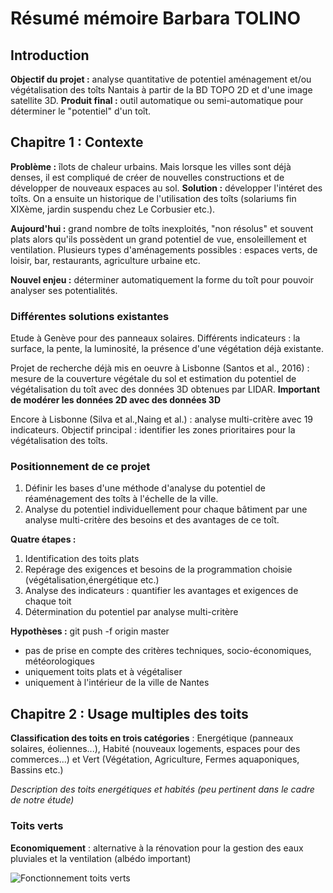 # Résumé mémoire Barbara TOLINO

## Introduction 

**Objectif du projet :** analyse quantitative de potentiel aménagement et/ou végétalisation des toîts Nantais à partir de la BD TOPO 2D et d'une image satellite 3D. 
**Produit final :** outil automatique ou semi-automatique pour déterminer le "potentiel" d'un toît. 

## Chapitre 1 : Contexte 

**Problème :** îlots de chaleur urbains. Mais lorsque les villes sont déjà denses, il est compliqué de créer de nouvelles constructions et de développer de nouveaux espaces au sol. 
**Solution :** développer l'intéret des toîts.
On a ensuite un historique de l'utilisation des toîts (solariums fin XIXème, jardin suspendu chez Le Corbusier etc.).

**Aujourd'hui :** grand nombre de toîts inexploités, "non résolus" et souvent plats alors qu'ils possèdent un grand potentiel de vue, ensoleillement et ventilation. 
Plusieurs types d'aménagements possibles : espaces verts, de loisir, bar, restaurants, agriculture urbaine etc. 

**Nouvel enjeu :** déterminer automatiquement la forme du toît pour pouvoir analyser ses potentialités. 

### Différentes solutions existantes
Etude à Genève pour des panneaux solaires. Différents indicateurs : la surface, la pente, la luminosité, la présence d'une végétation déjà existante. 

Projet de recherche déjà mis en oeuvre à Lisbonne (Santos et al., 2016) : mesure de la couverture végétale du sol et estimation du potentiel de végétalisation du toît avec des données 3D obtenues par LIDAR. **Important de modérer les données 2D avec des données 3D**

Encore à Lisbonne (Silva et al.,Naing et al.) : analyse multi-critère avec 19 indicateurs. Objectif principal : identifier les zones prioritaires pour la végétalisation des toîts. 

### Positionnement de ce projet

1. Définir les bases d'une méthode d'analyse du potentiel de réaménagement des toîts à l'échelle de la ville. 
2. Analyse du potentiel individuellement pour chaque bâtiment par une analyse multi-critère des besoins et des avantages de ce toît. 

**Quatre étapes :**

1. Identification des toits plats
2. Repérage des exigences et besoins de la programmation choisie (végétalisation,énergétique etc.)
3. Analyse des indicateurs : quantifier les avantages et exigences de chaque toit
4. Détermination du potentiel par analyse multi-critère

**Hypothèses :**
git push -f origin master
- pas de prise en compte des critères techniques, socio-économiques, météorologiques
- uniquement toits plats et à végétaliser
- uniquement à l'intérieur de la ville de Nantes 

## Chapitre 2 : Usage multiples des toits

**Classification des toits en trois catégories** : Energétique (panneaux solaires, éoliennes...), Habité (nouveaux logements, espaces pour des commerces...) et Vert (Végétation, Agriculture, Fermes aquaponiques, Bassins etc.)

*Description des toits energétiques et habités (peu pertinent dans le cadre de notre étude)* 

### Toits verts 

**Economiquement** : alternative à la rénovation pour la gestion des eaux pluviales et la ventilation (albédo important)

![Fonctionnement toits verts](https://www.guidebatimentdurable.brussels/servlet/Repository/65770.jpg?ID=65770)